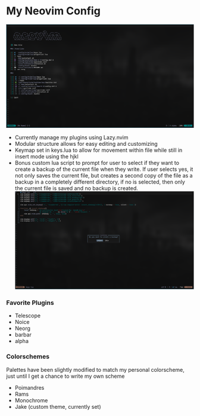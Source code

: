 # My Neovim Config
![](nvimconfig.png)

- Currently manage my plugins using Lazy.nvim
- Modular structure allows for easy editing and customizing 
- Keymap set in keys.lua to allow for movement within file while still in insert mode using the hjkl
- Bonus custom lua script to prompt for user to select if they want to create a backup of the current file when they write. If user selects yes, it not only saves the current file, but 
creates a second copy of the file as a backup in a completely different directory, if no is selected, then only the current file is saved and no backup is created.
![](backup.png)


### Favorite Plugins
* Telescope
* Noice
* Neorg
* barbar
* alpha

### Colorschemes
Palettes have been slightly modified to match my personal colorscheme, just until I get a chance to write my own scheme
* Poimandres
* Rams
* Monochrome
* Jake (custom theme, currently set)
